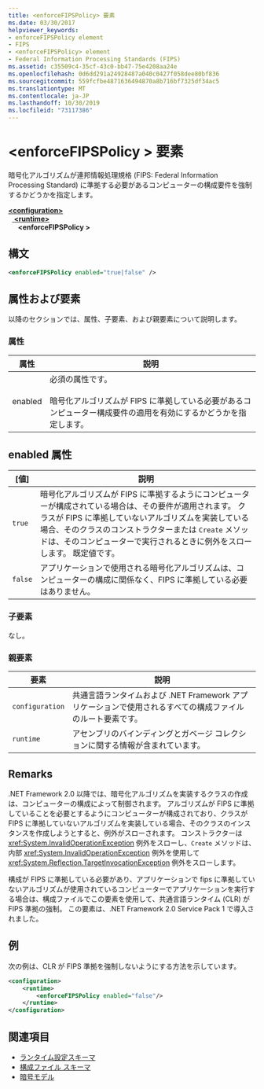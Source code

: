 ```yaml
---
title: <enforceFIPSPolicy> 要素
ms.date: 03/30/2017
helpviewer_keywords:
- enforceFIPSPolicy element
- FIPS
- <enforceFIPSPolicy> element
- Federal Information Processing Standards (FIPS)
ms.assetid: c35509c4-35cf-43c0-bb47-75e4208aa24e
ms.openlocfilehash: 0d6dd291a24928487a040c0427f058dee80bf836
ms.sourcegitcommit: 559fcfbe4871636494870a8b716bf7325df34ac5
ms.translationtype: MT
ms.contentlocale: ja-JP
ms.lasthandoff: 10/30/2019
ms.locfileid: "73117386"
---
```

# <a name="enforcefipspolicy-element"></a>\<enforceFIPSPolicy > 要素
暗号化アルゴリズムが連邦情報処理規格 (FIPS: Federal Information Processing Standard) に準拠する必要があるコンピューターの構成要件を強制するかどうかを指定します。  
  
[ **\<configuration>** ](../configuration-element.md)\
&nbsp;&nbsp;[ **\<runtime>** ](runtime-element.md)\
&nbsp;&nbsp;&nbsp;&nbsp; **\<enforceFIPSPolicy >**  
  
## <a name="syntax"></a>構文  
  
```xml  
<enforceFIPSPolicy enabled="true|false" />  
```  
  
## <a name="attributes-and-elements"></a>属性および要素  
 以降のセクションでは、属性、子要素、および親要素について説明します。  
  
### <a name="attributes"></a>属性  
  
|属性|説明|  
|---------------|-----------------|  
|enabled|必須の属性です。<br /><br /> 暗号化アルゴリズムが FIPS に準拠している必要があるコンピューター構成要件の適用を有効にするかどうかを指定します。|  
  
## <a name="enabled-attribute"></a>enabled 属性  
  
|[値]|説明|  
|-----------|-----------------|  
|`true`|暗号化アルゴリズムが FIPS に準拠するようにコンピューターが構成されている場合は、その要件が適用されます。 クラスが FIPS に準拠していないアルゴリズムを実装している場合、そのクラスのコンストラクターまたは `Create` メソッドは、そのコンピューターで実行されるときに例外をスローします。 既定値です。|  
|`false`|アプリケーションで使用される暗号化アルゴリズムは、コンピューターの構成に関係なく、FIPS に準拠している必要はありません。|  
  
### <a name="child-elements"></a>子要素  
 なし。  
  
### <a name="parent-elements"></a>親要素  
  
|要素|説明|  
|-------------|-----------------|  
|`configuration`|共通言語ランタイムおよび .NET Framework アプリケーションで使用されるすべての構成ファイルのルート要素です。|  
|`runtime`|アセンブリのバインディングとガベージ コレクションに関する情報が含まれています。|  
  
## <a name="remarks"></a>Remarks  
 .NET Framework 2.0 以降では、暗号化アルゴリズムを実装するクラスの作成は、コンピューターの構成によって制御されます。 アルゴリズムが FIPS に準拠していることを必要とするようにコンピューターが構成されており、クラスが FIPS に準拠していないアルゴリズムを実装している場合、そのクラスのインスタンスを作成しようとすると、例外がスローされます。 コンストラクターは <xref:System.InvalidOperationException> 例外をスローし、`Create` メソッドは、内部 <xref:System.InvalidOperationException> 例外を使用して <xref:System.Reflection.TargetInvocationException> 例外をスローします。  
  
 構成が FIPS に準拠している必要があり、アプリケーションで fips に準拠していないアルゴリズムが使用されているコンピューターでアプリケーションを実行する場合は、構成ファイルでこの要素を使用して、共通言語ランタイム (CLR) がFIPS 準拠の強制。 この要素は、.NET Framework 2.0 Service Pack 1 で導入されました。  
  
## <a name="example"></a>例  
 次の例は、CLR が FIPS 準拠を強制しないようにする方法を示しています。  
  
```xml  
<configuration>  
    <runtime>  
        <enforceFIPSPolicy enabled="false"/>  
    </runtime>  
</configuration>  
```  
  
## <a name="see-also"></a>関連項目

- [ランタイム設定スキーマ](index.md)
- [構成ファイル スキーマ](../index.md)
- [暗号モデル](../../../../standard/security/cryptography-model.md)
